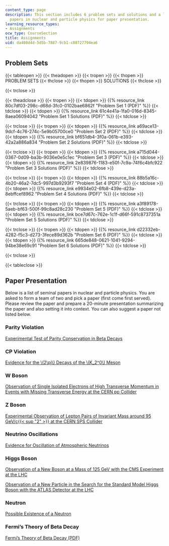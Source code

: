 ```yaml
---
content_type: page
description: This section includes 6 problem sets and solutions and a list of seminal
  papers in nuclear and particle physics for paper presentation.
learning_resource_types:
- Assignments
ocw_type: CourseSection
title: Assignments
uid: da408d4d-5d5b-7887-9cb1-c80727794ea6
---
```


Problem Sets
------------

{{< tableopen >}}
{{< theadopen >}}
{{< tropen >}}
{{< thopen >}}
PROBLEM SETS
{{< thclose >}}
{{< thopen >}}
SOLUTIONS
{{< thclose >}}

{{< trclose >}}

{{< theadclose >}}
{{< tropen >}}
{{< tdopen >}}
{{% resource_link 80c7df03-298c-d68d-3fc0-0102bae6862f "Problem Set 1 (PDF)" %}}
{{< tdclose >}}
{{< tdopen >}}
{{% resource_link 61c4e41a-1fa0-016d-8345-8aea06094042 "Problem Set 1 Solutions (PDF)" %}}
{{< tdclose >}}

{{< trclose >}}
{{< tropen >}}
{{< tdopen >}}
{{% resource_link a69ace13-9dcf-4c76-274c-5e9b05700ce0 "Problem Set 2 (PDF)" %}}
{{< tdclose >}}
{{< tdopen >}}
{{% resource_link bf651db4-3f0a-061b-e393-42a2a886a834 "Problem Set 2 Solutions (PDF)" %}}
{{< tdclose >}}

{{< trclose >}}
{{< tropen >}}
{{< tdopen >}}
{{% resource_link a715d044-0367-0d09-ba3b-9036e0e5c1ec "Problem Set 3 (PDF)" %}}
{{< tdclose >}}
{{< tdopen >}}
{{% resource_link 2e839876-1183-e50f-7c9a-74f6c4bfc922 "Problem Set 3 Solutions (PDF)" %}}
{{< tdclose >}}

{{< trclose >}}
{{< tropen >}}
{{< tdopen >}}
{{% resource_link 88b5a16c-4b20-46a2-7dc5-997d3b9293f7 "Problem Set 4 (PDF)" %}}
{{< tdclose >}}
{{< tdopen >}}
{{% resource_link e9934e02-6fb8-439e-d23a-8ebffcef8962 "Problem Set 4 Solutions (PDF)" %}}
{{< tdclose >}}

{{< trclose >}}
{{< tropen >}}
{{< tdopen >}}
{{% resource_link a3f89178-5aeb-bf63-500f-99c8ad28c230 "Problem Set 5 (PDF)" %}}
{{< tdclose >}}
{{< tdopen >}}
{{% resource_link bce7d67c-762e-1c1f-d66f-591c8737351a "Problem Set 5 Solutions (PDF)" %}}
{{< tdclose >}}

{{< trclose >}}
{{< tropen >}}
{{< tdopen >}}
{{% resource_link d22332eb-4282-f5c3-d273-3fece89d362b "Problem Set 6 (PDF)" %}}
{{< tdclose >}}
{{< tdopen >}}
{{% resource_link 665de848-0621-1041-9294-94be38e69c91 "Problem Set 6 Solutions (PDF)" %}}
{{< tdclose >}}

{{< trclose >}}

{{< tableclose >}}

Paper Presentation
------------------

Below is a list of seminal papers in nuclear and particle physics. You are asked to form a team of two and pick a paper (first come first served). Please review the paper and prepare a 20-minute presentation summarizing the paper and also setting it into context. You can also suggest a paper not listed below.

### Parity Violation

[Experimental Test of Parity Conservation in Beta Decays](https://journals.aps.org/pr/abstract/10.1103/PhysRev.105.1413)

### CP Violation

[Evidence for the \\(2\\pi\\) Decays of the \\(K\_2^0\\) Meson](https://journals.aps.org/prl/abstract/10.1103/PhysRevLett.13.138)

### W Boson

[Observation of Single Isolated Electrons of High Transverse Momentum in Events with Missing Transverse Energy at the CERN pp Collider](https://www.sciencedirect.com/science/article/pii/0370269383916052?via%3Dihub)

### Z Boson

[Experimental Observation of Lepton Pairs of Invariant Mass around 95 GeV/c{{< sup "2" >}} at the CERN SPS Collider](https://www.sciencedirect.com/science/article/pii/0370269383901880?via%3Dihub)

### Neutrino Oscillations

[Evidence for Oscillation of Atmospheric Neutrinos](https://journals.aps.org/prl/abstract/10.1103/PhysRevLett.81.1562)

### Higgs Boson

[Observation of a New Boson at a Mass of 125 GeV with the CMS Experiment at the LHC](https://www.sciencedirect.com/science/article/pii/S0370269312008581?via%3Dihub)

[Observation of a New Particle in the Search for the Standard Model Higgs Boson with the ATLAS Detector at the LHC](https://www.sciencedirect.com/science/article/pii/S037026931200857X?via%3Dihub)

### Neutron

[Possible Existence of a Neutron](https://www.nature.com/articles/129312a0)

### Fermi’s Theory of Beta Decay

[Fermi’s Theory of Beta Decay (PDF)](https://arxiv.org/ftp/arxiv/papers/1803/1803.07147.pdf)